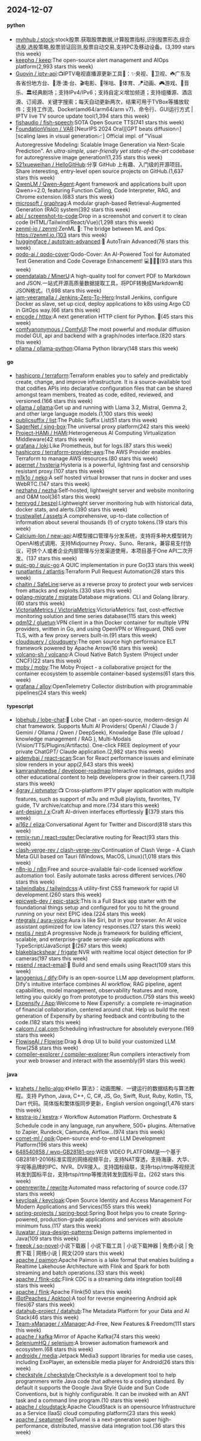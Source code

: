 ## 2024-12-07

#### python
* [myhhub / stock](https://github.com/myhhub/stock):stock股票.获取股票数据,计算股票指标,识别股票形态,综合选股,选股策略,股票验证回测,股票自动交易,支持PC及移动设备。(3,399 stars this week)
* [keephq / keep](https://github.com/keephq/keep):The open-source alert management and AIOps platform(2,993 stars this week)
* [Guovin / iptv-api](https://github.com/Guovin/iptv-api):📺IPTV电视直播源更新工具🚀：✨央视、📡卫视、☘️广东及各省份地方台、🌊港·澳·台、🎬电影、🎥咪咕、🏀体育、🪁动画、🎮游戏、🎵音乐、🏛经典剧场；支持IPv4/IPv6；支持自定义增加频道；支持组播源、酒店源、订阅源、关键字搜索；每天自动更新两次，结果可用于TVBox等播放软件；支持工作流、Docker(amd64/arm64/arm v7)、命令行、GUI运行方式 | IPTV live TV source update tool(1,394 stars this week)
* [fishaudio / fish-speech](https://github.com/fishaudio/fish-speech):SOTA Open Source TTS(741 stars this week)
* [FoundationVision / VAR](https://github.com/FoundationVision/VAR):[NeurIPS 2024 Oral][GPT beats diffusion🔥] [scaling laws in visual generation📈] Official impl. of "Visual Autoregressive Modeling: Scalable Image Generation via Next-Scale Prediction". An *ultra-simple, user-friendly yet state-of-the-art* codebase for autoregressive image generation!(1,235 stars this week)
* [521xueweihan / HelloGitHub](https://github.com/521xueweihan/HelloGitHub):分享 GitHub 上有趣、入门级的开源项目。Share interesting, entry-level open source projects on GitHub.(1,637 stars this week)
* [QwenLM / Qwen-Agent](https://github.com/QwenLM/Qwen-Agent):Agent framework and applications built upon Qwen>=2.0, featuring Function Calling, Code Interpreter, RAG, and Chrome extension.(683 stars this week)
* [microsoft / graphrag](https://github.com/microsoft/graphrag):A modular graph-based Retrieval-Augmented Generation (RAG) system(392 stars this week)
* [abi / screenshot-to-code](https://github.com/abi/screenshot-to-code):Drop in a screenshot and convert it to clean code (HTML/Tailwind/React/Vue)(1,298 stars this week)
* [zenml-io / zenml](https://github.com/zenml-io/zenml):ZenML 🙏: The bridge between ML and Ops. https://zenml.io.(103 stars this week)
* [huggingface / autotrain-advanced](https://github.com/huggingface/autotrain-advanced):🤗 AutoTrain Advanced(76 stars this week)
* [qodo-ai / qodo-cover](https://github.com/qodo-ai/qodo-cover):Qodo-Cover: An AI-Powered Tool for Automated Test Generation and Code Coverage Enhancement! 💻🤖🧪🐞(93 stars this week)
* [opendatalab / MinerU](https://github.com/opendatalab/MinerU):A high-quality tool for convert PDF to Markdown and JSON.一站式开源高质量数据提取工具，将PDF转换成Markdown和JSON格式。(1,698 stars this week)
* [iam-veeramalla / Jenkins-Zero-To-Hero](https://github.com/iam-veeramalla/Jenkins-Zero-To-Hero):Install Jenkins, configure Docker as slave, set up cicd, deploy applications to k8s using Argo CD in GitOps way.(66 stars this week)
* [encode / httpx](https://github.com/encode/httpx):A next generation HTTP client for Python. 🦋(45 stars this week)
* [comfyanonymous / ComfyUI](https://github.com/comfyanonymous/ComfyUI):The most powerful and modular diffusion model GUI, api and backend with a graph/nodes interface.(820 stars this week)
* [ollama / ollama-python](https://github.com/ollama/ollama-python):Ollama Python library(148 stars this week)

#### go
* [hashicorp / terraform](https://github.com/hashicorp/terraform):Terraform enables you to safely and predictably create, change, and improve infrastructure. It is a source-available tool that codifies APIs into declarative configuration files that can be shared amongst team members, treated as code, edited, reviewed, and versioned.(166 stars this week)
* [ollama / ollama](https://github.com/ollama/ollama):Get up and running with Llama 3.2, Mistral, Gemma 2, and other large language models.(1,100 stars this week)
* [publicsuffix / list](https://github.com/publicsuffix/list):The Public Suffix List(51 stars this week)
* [SagerNet / sing-box](https://github.com/SagerNet/sing-box):The universal proxy platform(242 stars this week)
* [Project-HAMi / HAMi](https://github.com/Project-HAMi/HAMi):Heterogeneous AI Computing Virtualization Middleware(42 stars this week)
* [grafana / loki](https://github.com/grafana/loki):Like Prometheus, but for logs.(87 stars this week)
* [hashicorp / terraform-provider-aws](https://github.com/hashicorp/terraform-provider-aws):The AWS Provider enables Terraform to manage AWS resources.(80 stars this week)
* [apernet / hysteria](https://github.com/apernet/hysteria):Hysteria is a powerful, lightning fast and censorship resistant proxy.(107 stars this week)
* [m1k1o / neko](https://github.com/m1k1o/neko):A self hosted virtual browser that runs in docker and uses WebRTC.(147 stars this week)
* [nezhahq / nezha](https://github.com/nezhahq/nezha):Self-hosted, lightweight server and website monitoring and O&M tool(361 stars this week)
* [henrygd / beszel](https://github.com/henrygd/beszel):Lightweight server monitoring hub with historical data, docker stats, and alerts.(390 stars this week)
* [trustwallet / assets](https://github.com/trustwallet/assets):A comprehensive, up-to-date collection of information about several thousands (!) of crypto tokens.(19 stars this week)
* [Calcium-Ion / new-api](https://github.com/Calcium-Ion/new-api):AI模型接口管理与分发系统，支持将多种大模型转为OpenAI格式调用、支持Midjourney Proxy、Suno、Rerank，兼容易支付协议，可供个人或者企业内部管理与分发渠道使用，本项目基于One API二次开发。(137 stars this week)
* [quic-go / quic-go](https://github.com/quic-go/quic-go):A QUIC implementation in pure Go(33 stars this week)
* [runatlantis / atlantis](https://github.com/runatlantis/atlantis):Terraform Pull Request Automation(28 stars this week)
* [chaitin / SafeLine](https://github.com/chaitin/SafeLine):serve as a reverse proxy to protect your web services from attacks and exploits.(330 stars this week)
* [golang-migrate / migrate](https://github.com/golang-migrate/migrate):Database migrations. CLI and Golang library.(60 stars this week)
* [VictoriaMetrics / VictoriaMetrics](https://github.com/VictoriaMetrics/VictoriaMetrics):VictoriaMetrics: fast, cost-effective monitoring solution and time series database(115 stars this week)
* [qdm12 / gluetun](https://github.com/qdm12/gluetun):VPN client in a thin Docker container for multiple VPN providers, written in Go, and using OpenVPN or Wireguard, DNS over TLS, with a few proxy servers built-in.(91 stars this week)
* [cloudquery / cloudquery](https://github.com/cloudquery/cloudquery):The open source high performance ELT framework powered by Apache Arrow(16 stars this week)
* [volcano-sh / volcano](https://github.com/volcano-sh/volcano):A Cloud Native Batch System (Project under CNCF)(22 stars this week)
* [moby / moby](https://github.com/moby/moby):The Moby Project - a collaborative project for the container ecosystem to assemble container-based systems(61 stars this week)
* [grafana / alloy](https://github.com/grafana/alloy):OpenTelemetry Collector distribution with programmable pipelines(24 stars this week)

#### typescript
* [lobehub / lobe-chat](https://github.com/lobehub/lobe-chat):🤯 Lobe Chat - an open-source, modern-design AI chat framework. Supports Multi AI Providers( OpenAI / Claude 3 / Gemini / Ollama / Qwen / DeepSeek), Knowledge Base (file upload / knowledge management / RAG ), Multi-Modals (Vision/TTS/Plugins/Artifacts). One-click FREE deployment of your private ChatGPT/ Claude application.(2,982 stars this week)
* [aidenybai / react-scan](https://github.com/aidenybai/react-scan):Scan for React performance issues and eliminate slow renders in your app(2,643 stars this week)
* [kamranahmedse / developer-roadmap](https://github.com/kamranahmedse/developer-roadmap):Interactive roadmaps, guides and other educational content to help developers grow in their careers.(1,738 stars this week)
* [4gray / iptvnator](https://github.com/4gray/iptvnator):📺 Cross-platform IPTV player application with multiple features, such as support of m3u and m3u8 playlists, favorites, TV guide, TV archive/catchup and more.(734 stars this week)
* [ant-design / x](https://github.com/ant-design/x):Craft AI-driven interfaces effortlessly 🤖(379 stars this week)
* [ai16z / eliza](https://github.com/ai16z/eliza):Conversational Agent for Twitter and Discord(818 stars this week)
* [remix-run / react-router](https://github.com/remix-run/react-router):Declarative routing for React(93 stars this week)
* [clash-verge-rev / clash-verge-rev](https://github.com/clash-verge-rev/clash-verge-rev):Continuation of Clash Verge - A Clash Meta GUI based on Tauri (Windows, MacOS, Linux)(1,018 stars this week)
* [n8n-io / n8n](https://github.com/n8n-io/n8n):Free and source-available fair-code licensed workflow automation tool. Easily automate tasks across different services.(760 stars this week)
* [tailwindlabs / tailwindcss](https://github.com/tailwindlabs/tailwindcss):A utility-first CSS framework for rapid UI development.(260 stars this week)
* [epicweb-dev / epic-stack](https://github.com/epicweb-dev/epic-stack):This is a Full Stack app starter with the foundational things setup and configured for you to hit the ground running on your next EPIC idea.(224 stars this week)
* [ntegrals / aura-voice](https://github.com/ntegrals/aura-voice):Aura is like Siri, but in your browser. An AI voice assistant optimized for low latency responses.(127 stars this week)
* [nestjs / nest](https://github.com/nestjs/nest):A progressive Node.js framework for building efficient, scalable, and enterprise-grade server-side applications with TypeScript/JavaScript 🚀(267 stars this week)
* [blakeblackshear / frigate](https://github.com/blakeblackshear/frigate):NVR with realtime local object detection for IP cameras(197 stars this week)
* [resend / react-email](https://github.com/resend/react-email):💌 Build and send emails using React(109 stars this week)
* [langgenius / dify](https://github.com/langgenius/dify):Dify is an open-source LLM app development platform. Dify's intuitive interface combines AI workflow, RAG pipeline, agent capabilities, model management, observability features and more, letting you quickly go from prototype to production.(759 stars this week)
* [Expensify / App](https://github.com/Expensify/App):Welcome to New Expensify: a complete re-imagination of financial collaboration, centered around chat. Help us build the next generation of Expensify by sharing feedback and contributing to the code.(182 stars this week)
* [calcom / cal.com](https://github.com/calcom/cal.com):Scheduling infrastructure for absolutely everyone.(169 stars this week)
* [FlowiseAI / Flowise](https://github.com/FlowiseAI/Flowise):Drag & drop UI to build your customized LLM flow(258 stars this week)
* [compiler-explorer / compiler-explorer](https://github.com/compiler-explorer/compiler-explorer):Run compilers interactively from your web browser and interact with the assembly(91 stars this week)

#### java
* [krahets / hello-algo](https://github.com/krahets/hello-algo):《Hello 算法》：动画图解、一键运行的数据结构与算法教程。支持 Python, Java, C++, C, C#, JS, Go, Swift, Rust, Ruby, Kotlin, TS, Dart 代码。简体版和繁体版同步更新，English version ongoing(1,476 stars this week)
* [kestra-io / kestra](https://github.com/kestra-io/kestra):⚡ Workflow Automation Platform. Orchestrate & Schedule code in any language, run anywhere, 500+ plugins. Alternative to Zapier, Rundeck, Camunda, Airflow...(974 stars this week)
* [comet-ml / opik](https://github.com/comet-ml/opik):Open-source end-to-end LLM Development Platform(196 stars this week)
* [648540858 / wvp-GB28181-pro](https://github.com/648540858/wvp-GB28181-pro):WEB VIDEO PLATFORM是一个基于GB28181-2016标准实现的网络视频平台，支持NAT穿透，支持海康、大华、宇视等品牌的IPC、NVR、DVR接入。支持国标级联，支持rtsp/rtmp等视频流转发到国标平台，支持rtsp/rtmp等推流转发到国标平台。(262 stars this week)
* [openrewrite / rewrite](https://github.com/openrewrite/rewrite):Automated mass refactoring of source code.(37 stars this week)
* [keycloak / keycloak](https://github.com/keycloak/keycloak):Open Source Identity and Access Management For Modern Applications and Services(155 stars this week)
* [spring-projects / spring-boot](https://github.com/spring-projects/spring-boot):Spring Boot helps you to create Spring-powered, production-grade applications and services with absolute minimum fuss.(117 stars this week)
* [iluwatar / java-design-patterns](https://github.com/iluwatar/java-design-patterns):Design patterns implemented in Java(109 stars this week)
* [freeok / so-novel](https://github.com/freeok/so-novel):小说下载器 | 小说下载工具 | 小说下载神器 | 免费小说 | 免费下载 | 网络小说 | 网文(209 stars this week)
* [apache / paimon](https://github.com/apache/paimon):Apache Paimon is a lake format that enables building a Realtime Lakehouse Architecture with Flink and Spark for both streaming and batch operations.(33 stars this week)
* [apache / flink-cdc](https://github.com/apache/flink-cdc):Flink CDC is a streaming data integration tool(48 stars this week)
* [apache / flink](https://github.com/apache/flink):Apache Flink(50 stars this week)
* [iBotPeaches / Apktool](https://github.com/iBotPeaches/Apktool):A tool for reverse engineering Android apk files(67 stars this week)
* [datahub-project / datahub](https://github.com/datahub-project/datahub):The Metadata Platform for your Data and AI Stack(46 stars this week)
* [Team-xManager / xManager](https://github.com/Team-xManager/xManager):Ad-Free, New Features & Freedom(111 stars this week)
* [apache / kafka](https://github.com/apache/kafka):Mirror of Apache Kafka(74 stars this week)
* [SeleniumHQ / selenium](https://github.com/SeleniumHQ/selenium):A browser automation framework and ecosystem.(68 stars this week)
* [androidx / media](https://github.com/androidx/media):Jetpack Media3 support libraries for media use cases, including ExoPlayer, an extensible media player for Android(26 stars this week)
* [checkstyle / checkstyle](https://github.com/checkstyle/checkstyle):Checkstyle is a development tool to help programmers write Java code that adheres to a coding standard. By default it supports the Google Java Style Guide and Sun Code Conventions, but is highly configurable. It can be invoked with an ANT task and a command line program.(10 stars this week)
* [apache / cloudstack](https://github.com/apache/cloudstack):Apache CloudStack is an opensource Infrastructure as a Service (IaaS) cloud computing platform(23 stars this week)
* [apache / seatunnel](https://github.com/apache/seatunnel):SeaTunnel is a next-generation super high-performance, distributed, massive data integration tool.(36 stars this week)
